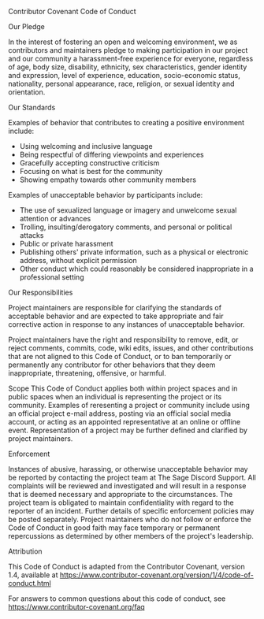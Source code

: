 Contributor Covenant Code of Conduct

Our Pledge

In the interest of fostering an open and welcoming environment, we as contributors and maintainers pledge to making participation 
in our project and our community a harassment-free experience for everyone, regardless of age, body size, disability, ethnicity, 
sex characteristics, gender identity and expression, level of experience, education, socio-economic status, nationality, personal 
appearance, race, religion, or sexual identity and orientation.

Our Standards

Examples of behavior that contributes to creating a positive environment include:

- Using welcoming and inclusive language
- Being respectful of differing viewpoints and experiences
- Gracefully accepting constructive criticism
- Focusing on what is best for the community
- Showing empathy towards other community members

Examples of unacceptable behavior by participants include:
- The use of sexualized language or imagery and unwelcome sexual attention or advances
- Trolling, insulting/derogatory comments, and personal or political attacks
- Public or private harassment
- Publishing others' private information, such as a physical or electronic address, without explicit permission
- Other conduct which could reasonably be considered inappropriate in a professional setting

Our Responsibilities

Project maintainers are responsible for clarifying the standards of acceptable behavior and are expected to take appropriate and
fair corrective action in response to any instances of unacceptable behavior.

Project maintainers have the right and responsibility to remove, edit, or reject comments, commits, code, wiki edits, issues, and other 
contributions that are not aligned to this Code of Conduct, or to ban temporarily or permanently any contributor for other behaviors 
that they deem inappropriate, threatening, offensive, or harmful.

Scope
This Code of Conduct applies both within project spaces and in public spaces when an individual is representing the project or its
community. Examples of reresenting a project or community include using an official project e-mail address, posting via an official 
social media account, or acting as an appointed representative at an online or offline event. Representation of a project may be further 
defined and clarified by project maintainers.

Enforcement

Instances of abusive, harassing, or otherwise unacceptable behavior may be reported by contacting the project team at The Sage Discord 
Support.  All complaints will be reviewed and investigated and will result in a response that is deemed necessary and appropriate 
to the circumstances. The project team is obligated to maintain confidentiality with regard to the reporter of an incident. 
Further details of specific enforcement policies may be posted separately.
Project maintainers who do not follow or enforce the Code of Conduct in good faith may face temporary or permanent
repercussions as determined by other members of the project's leadership.

Attribution

This Code of Conduct is adapted from the Contributor Covenant, version 1.4, available at
https://www.contributor-covenant.org/version/1/4/code-of-conduct.html

For answers to common questions about this code of conduct, see https://www.contributor-covenant.org/faq
